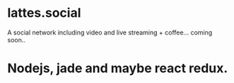 # lattes.social
A social network including video and live streaming + coffee... coming soon..

# Nodejs, jade and maybe react redux. 
